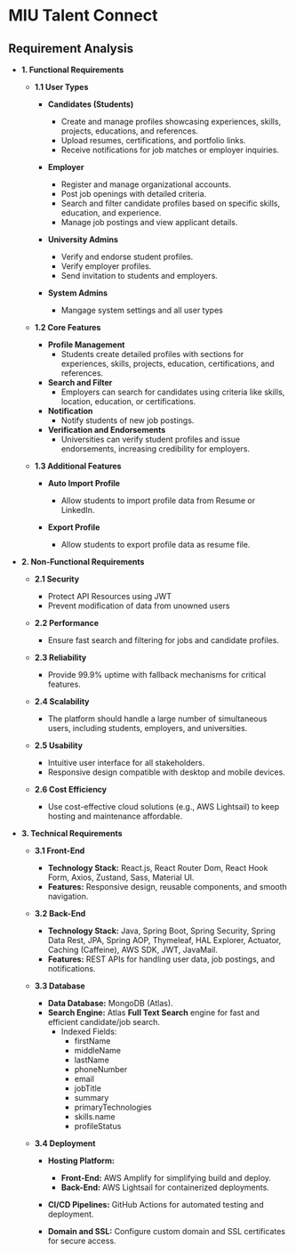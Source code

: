 # MIU Talent Connect

## Requirement Analysis

- **1. Functional Requirements**

  - **1.1 User Types**

    - **Candidates (Students)**
      - Create and manage profiles showcasing experiences, skills, projects, educations, and references.
      - Upload resumes, certifications, and portfolio links.
      - Receive notifications for job matches or employer inquiries.
    - **Employer**

      - Register and manage organizational accounts.
      - Post job openings with detailed criteria.
      - Search and filter candidate profiles based on specific skills, education, and experience.
      - Manage job postings and view applicant details.

    - **University Admins**

      - Verify and endorse student profiles.
      - Verify employer profiles.
      - Send invitation to students and employers.

    - **System Admins**

      - Mangage system settings and all user types

  - **1.2 Core Features**

    - **Profile Management**
      - Students create detailed profiles with sections for experiences, skills, projects, education, certifications, and references.
    - **Search and Filter**
      - Employers can search for candidates using criteria like skills, location, education, or certifications.
    - **Notification**
      - Notify students of new job postings.
    - **Verification and Endorsements**
      - Universities can verify student profiles and issue endorsements, increasing credibility for employers.

  - **1.3 Additional Features**

    - **Auto Import Profile**
      - Allow students to import profile data from Resume or LinkedIn.
    - **Export Profile**

      - Allow students to export profile data as resume file.

- **2. Non-Functional Requirements**

  - **2.1 Security**

    - Protect API Resources using JWT
    - Prevent modification of data from unowned users

  - **2.2 Performance**

    - Ensure fast search and filtering for jobs and candidate profiles.

  - **2.3 Reliability**

    - Provide 99.9% uptime with fallback mechanisms for critical features.

  - **2.4 Scalability**

    - The platform should handle a large number of simultaneous users, including students, employers, and universities.

  - **2.5 Usability**

    - Intuitive user interface for all stakeholders.
    - Responsive design compatible with desktop and mobile devices.

  - **2.6 Cost Efficiency**

    - Use cost-effective cloud solutions (e.g., AWS Lightsail) to keep hosting and maintenance affordable.

- **3. Technical Requirements**

  - **3.1 Front-End**

    - **Technology Stack:** React.js, React Router Dom, React Hook Form, Axios, Zustand, Sass, Material UI.
    - **Features:** Responsive design, reusable components, and smooth navigation.

  - **3.2 Back-End**

    - **Technology Stack:** Java, Spring Boot, Spring Security, Spring Data Rest, JPA, Spring AOP, Thymeleaf, HAL Explorer, Actuator, Caching (Caffeine), AWS SDK, JWT, JavaMail.
    - **Features:** REST APIs for handling user data, job postings, and notifications.

  - **3.3 Database**

    - **Data Database:** MongoDB (Atlas).
    - **Search Engine:** Atlas **Full Text Search** engine for fast and efficient candidate/job search.
      - Indexed Fields:
        - firstName
        - middleName
        - lastName
        - phoneNumber
        - email
        - jobTitle
        - summary
        - primaryTechnologies
        - skills.name
        - profileStatus

  - **3.4 Deployment**

    - **Hosting Platform:**

      - **Front-End:** AWS Amplify for simplifying build and deploy.
      - **Back-End:** AWS Lightsail for containerized deployments.

    - **CI/CD Pipelines:** GitHub Actions for automated testing and deployment.
    - **Domain and SSL:** Configure custom domain and SSL certificates for secure access.
